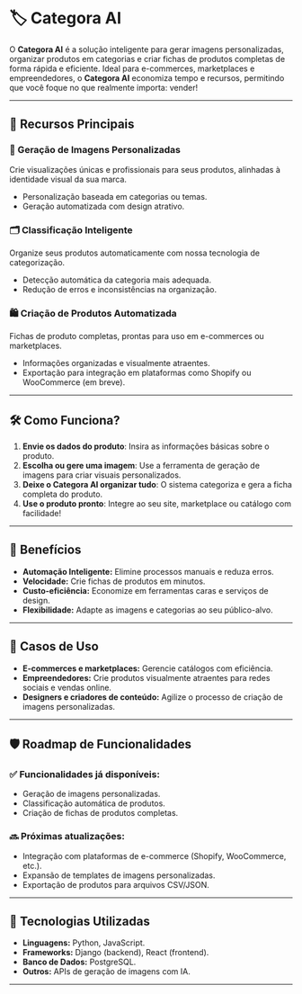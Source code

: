 # 🏷️ Categora AI

O **Categora AI** é a solução inteligente para gerar imagens personalizadas, organizar produtos em categorias e criar fichas de produtos completas de forma rápida e eficiente. Ideal para e-commerces, marketplaces e empreendedores, o **Categora AI** economiza tempo e recursos, permitindo que você foque no que realmente importa: vender!

---

## 🌟 Recursos Principais

### 🎨 Geração de Imagens Personalizadas
Crie visualizações únicas e profissionais para seus produtos, alinhadas à identidade visual da sua marca.
- Personalização baseada em categorias ou temas.
- Geração automatizada com design atrativo.

### 🗂️ Classificação Inteligente
Organize seus produtos automaticamente com nossa tecnologia de categorização.
- Detecção automática da categoria mais adequada.
- Redução de erros e inconsistências na organização.

### 🛍️ Criação de Produtos Automatizada
Fichas de produto completas, prontas para uso em e-commerces ou marketplaces.
- Informações organizadas e visualmente atraentes.
- Exportação para integração em plataformas como Shopify ou WooCommerce (em breve).

---

## 🛠️ Como Funciona?

1. **Envie os dados do produto**: Insira as informações básicas sobre o produto.
2. **Escolha ou gere uma imagem**: Use a ferramenta de geração de imagens para criar visuais personalizados.
3. **Deixe o Categora AI organizar tudo**: O sistema categoriza e gera a ficha completa do produto.
4. **Use o produto pronto**: Integre ao seu site, marketplace ou catálogo com facilidade!

---

## 🎯 Benefícios

- **Automação Inteligente:** Elimine processos manuais e reduza erros.
- **Velocidade:** Crie fichas de produtos em minutos.
- **Custo-eficiência:** Economize em ferramentas caras e serviços de design.
- **Flexibilidade:** Adapte as imagens e categorias ao seu público-alvo.

---

## 🚀 Casos de Uso

- **E-commerces e marketplaces:** Gerencie catálogos com eficiência.
- **Empreendedores:** Crie produtos visualmente atraentes para redes sociais e vendas online.
- **Designers e criadores de conteúdo:** Agilize o processo de criação de imagens personalizadas.

---

## 🛡️ Roadmap de Funcionalidades

### ✅ Funcionalidades já disponíveis:
- Geração de imagens personalizadas.
- Classificação automática de produtos.
- Criação de fichas de produtos completas.

### 🔜 Próximas atualizações:
- Integração com plataformas de e-commerce (Shopify, WooCommerce, etc.).
- Expansão de templates de imagens personalizadas.
- Exportação de produtos para arquivos CSV/JSON.

---

## 🧩 Tecnologias Utilizadas

- **Linguagens:** Python, JavaScript.
- **Frameworks:** Django (backend), React (frontend).
- **Banco de Dados:** PostgreSQL.
- **Outros:** APIs de geração de imagens com IA.

---